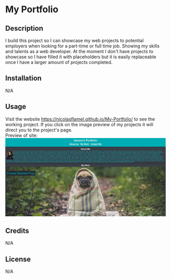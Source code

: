 # My Portfolio

## Description

I build this project so I can showcase my web projects to potential employers when looking for a part-time or full time job. Showing my skills and talents as a web developer. At the moment I don't have projects to showcase so I have filled it with placeholders but it is easily replaceable once I have a larger amount of projects completed. 

## Installation

N/A

## Usage

Visit the website https://nicolasflamel.github.io/My-Portfolio/ to see the working project. If you click on the image preview of my projects it will direct you to the project's page.  
Preview of site:
![Project Preview](assets/Images/project_preview.png)

## Credits

N/A

## License

N/A